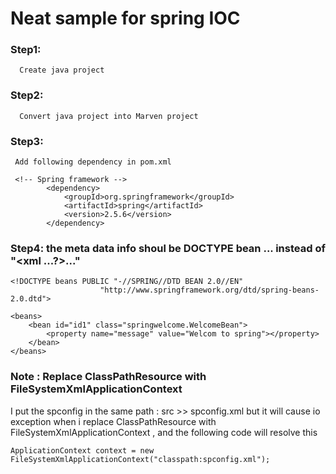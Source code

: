 # Neat sample for spring IOC

### Step1: 
```
  Create java project
```



### Step2: 
```
  Convert java project into Marven project
```



### Step3: 
```
 Add following dependency in pom.xml
 
 <!-- Spring framework -->
		<dependency>
			<groupId>org.springframework</groupId>
			<artifactId>spring</artifactId>
			<version>2.5.6</version>
		</dependency>
```

### Step4: the meta data info shoul be DOCTYPE bean ... instead of "<xml ...?>..."
```
<!DOCTYPE beans PUBLIC "-//SPRING//DTD BEAN 2.0//EN"
					"http://www.springframework.org/dtd/spring-beans-2.0.dtd">

<beans>
	<bean id="id1" class="springwelcome.WelcomeBean">
		<property name="message" value="Welcom to spring"></property>
	</bean>
</beans>

```

### Note : Replace ClassPathResource with FileSystemXmlApplicationContext

I put the spconfig in the same path : src >> spconfig.xml
but it will cause io exception when i replace ClassPathResource with FileSystemXmlApplicationContext , 
and the following code will resolve this 


```
ApplicationContext context = new FileSystemXmlApplicationContext("classpath:spconfig.xml");
```






